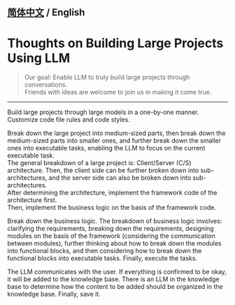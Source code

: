 ## **[简体中文](./README.md)** / **English**

# Thoughts on Building Large Projects Using LLM  

> Our goal: Enable LLM to truly build large projects through conversations.   
> Friends with ideas are welcome to join us in making it come true.     
---

Build large projects through large models in a one-by-one manner.    
Customize code file rules and code styles.    

Break down the large project into medium-sized parts, then break down the medium-sized parts into smaller ones, and further break down the smaller ones into executable tasks, enabling the LLM to focus on the current executable task.    
The general breakdown of a large project is: Client/Server (C/S) architecture. Then, the client side can be further broken down into sub-architectures, and the server side can also be broken down into sub-architectures.    
After determining the architecture, implement the framework code of the architecture first.    
Then, implement the business logic on the basis of the framework code.    

Break down the business logic. The breakdown of business logic involves:     clarifying the requirements, breaking down the requirements, designing modules on the basis of the framework (considering the communication between modules), further thinking about how to break down the modules into functional blocks, and then considering how to break down the functional blocks into executable tasks. Finally, execute the tasks.    

The LLM communicates with the user. If everything is confirmed to be okay, it will be added to the knowledge base. There is an LLM in the knowledge base to determine how the content to be added should be organized in the knowledge base. Finally, save it.    

